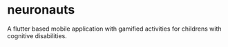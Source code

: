 # neuronauts
A flutter based mobile application with gamified activities for childrens with cognitive disabilities. 
